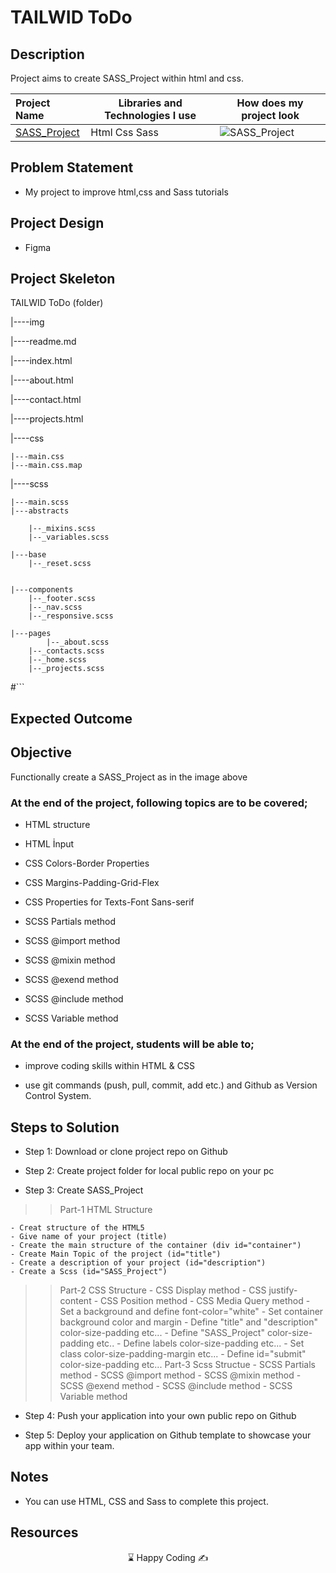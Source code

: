 # TAILWID ToDo


## Description
Project aims to create SASS_Project within html and css.

  Project Name       |Libraries and Technologies I use     |How does my project look   
:-------------------------|-------------------------|-------------------------
[SASS_Project](https://fuatsevinc.github.io/TAILWIND-ToDo/)| Html Css Sass |![SASS_Project](img/sass.gif)


## Problem Statement
- My project to improve html,css and Sass tutorials

## Project Design

- Figma 

## Project Skeleton 


TAILWID ToDo (folder)


|----img

|----readme.md      

|----index.html  

|----about.html

|----contact.html

|----projects.html 

|----css

	|---main.css
	|---main.css.map
	
	
	
|----scss

	|---main.scss
	|---abstracts
	
		|--_mixins.scss
		|--_variables.scss
		
	|---base
		|--_reset.scss
		
		
	|---components
		|--_footer.scss
		|--_nav.scss
		|--_responsive.scss
		
	|---pages
       		|--_about.scss
		|--_contacts.scss
		|--_home.scss
		|--_projects.scss
#```

## Expected Outcome

## Objective

Functionally create a SASS_Project as in the image above

### At the end of the project, following topics are to be covered;

- HTML structure

- HTML İnput

- CSS Colors-Border Properties

- CSS Margins-Padding-Grid-Flex

- CSS Properties for Texts-Font Sans-serif
	
- SCSS Partials method

- SCSS @import method

- SCSS @mixin method

- SCSS @exend method

- SCSS @include method

- SCSS Variable method


### At the end of the project, students will be able to;

- improve coding skills within HTML & CSS

- use git commands (push, pull, commit, add etc.) and Github as Version Control System.

## Steps to Solution
  
- Step 1: Download or clone project repo on Github 

- Step 2: Create project folder for local public repo on your pc

- Step 3: Create SASS_Project

>>Part-1 HTML Structure

	- Creat structure of the HTML5
	- Give name of your project (title)
	- Create the main structure of the container (div id="container")
	- Create Main Topic of the project (id="title")
	- Create a description of your project (id="description")
	- Create a Scss (id="SASS_Project")
	

>>Part-2 CSS Structure
	- CSS Display method
	- CSS justify-content
	- CSS Position method
	- CSS Media Query method
	- Set a background and define font-color="white"
	- Set container background color and margin
	- Define "title" and "description" color-size-padding etc...
	- Define "SASS_Project" color-size-padding etc..
	- Define labels color-size-padding etc... 
	- Set class color-size-padding-margin etc...
	- Define id="submit" color-size-padding etc...
>>Part-3 Scss Structue
	- SCSS Partials method
	- SCSS @import method
	- SCSS @mixin method
	- SCSS @exend method
	- SCSS @include method
	- SCSS Variable method

- Step 4: Push your application into your own public repo on Github

- Step 5: Deploy your application on Github template to showcase your app within your team.

## Notes

- You can use HTML, CSS and Sass to complete this project.

## Resources



<center> &#8987; Happy Coding  &#9997; </center>


